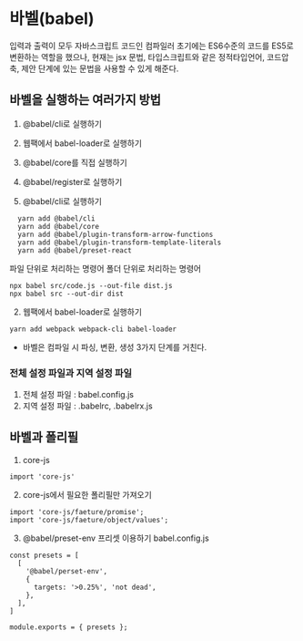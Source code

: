 # 바벨(babel) 
입력과 출력이 모두 자바스크립트 코드인 컴파일러
초기에는 ES6수준의 코드를 ES5로 변환하는 역할을 했으나, 현재는 jsx 문법, 타입스크립트와 같은 정적타입언어, 코드압축, 제안 단계에 있는 문법을 사용할 수 있게 해준다.

## 바벨을 실행하는 여러가지 방법
1. @babel/cli로 실행하기 
2. 웹팩에서 babel-loader로 실행하기
3. @babel/core를 직접 실행하기 
4. @babel/register로 실행하기 
  

1. @babel/cli로 실행하기 

```
  yarn add @babel/cli
  yarn add @babel/core
  yarn add @babel/plugin-transform-arrow-functions
  yarn add @babel/plugin-transform-template-literals
  yarn add @babel/preset-react
```


파일 단위로 처리하는 명령어
폴더 단위로 처리하는 명령어 
```
npx babel src/code.js --out-file dist.js
npx babel src --out-dir dist
```

2. 웹팩에서 babel-loader로 실행하기
```
yarn add webpack webpack-cli babel-loader
```

* 바벨은 컴파일 시 파싱, 변환, 생성 3가지 단계를 거친다.

### 전체 설정 파일과 지역 설정 파일

1. 전체 설정 파일 : babel.config.js
2. 지역 설정 파일 : .babelrc, .babelrx.js 


## 바벨과 폴리필

1. core-js 
```
import 'core-js'
```

2. core-js에서 필요한 폴리필만 가져오기
```
import 'core-js/faeture/promise'; 
import 'core-js/faeture/object/values'; 
```

3. @babel/preset-env 프리셋 이용하기
babel.config.js
```
const presets = [
  [
    '@babel/perset-env',
    {
      targets: '>0.25%', 'not dead',
    },
  ],
]

module.exports = { presets };
```